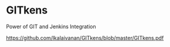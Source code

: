 # GITkens
Power of GIT and Jenkins Integration

https://github.com/lkalaivanan/GITkens/blob/master/GITkens.pdf

